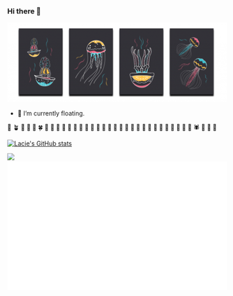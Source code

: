 ### Hi there 👋

<!-- ![](https://github.com/lacie-life/github-stats/blob/master/generated/languages.svg)  -->

![img](./img.png)

- 🔭 I’m currently floating.

:seedling: :potted_plant: :deciduous_tree: :palm_tree: :leaves: :four_leaf_clover: :broccoli: :sunflower: :mushroom: :herb: :cactus: :palm_tree: :tulip: :cherry_blossom: :rose: :hibiscus: :bouquet: :melon: :cucumber: :watermelon: :lemon: :tomato: :strawberry: :cherries: :orange: :coconut:  :avocado: :peanuts: :potato: :corn: :honeybee:	:butterfly: :spider: :lady_beetle: :bug: :maple_leaf:

[![Lacie's GitHub stats](https://github-readme-stats.vercel.app/api?username=lacie-life)](https://github.com/anuraghazra/github-readme-stats#gh-dark-mode-only)  

<a href="https://github.com/lacie-life/github-stats">
<img src="[https://github.com/jstrieb/github-stats/blob/master/generated/overview.svg#gh-dark-mode-only](https://github-readme-stats.vercel.app/api?username=lacie-life)](https://github.com/anuraghazra/github-readme-stats#gh-dark-mode-only)" />
<img src="https://github.com/lacie-life/github-stats/blob/master/generated/languages.svg#gh-light-mode-only" />
</a>


